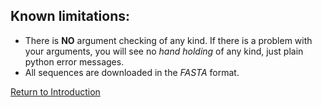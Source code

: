 ## Known limitations:
* There is **NO** argument checking of any kind. If there is a problem with your arguments, you will see no *hand holding* of any kind, just plain python error messages.
* All sequences are downloaded in the *FASTA* format.

[Return to Introduction](index.md)

